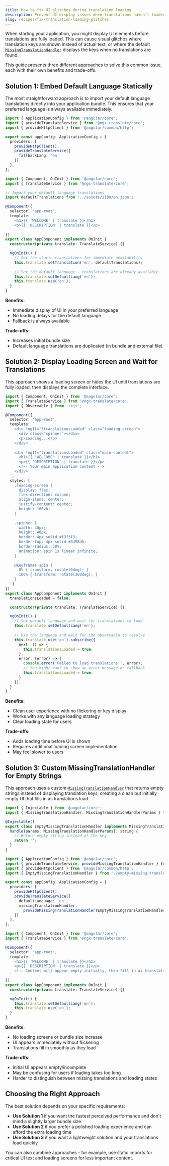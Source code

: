 ```yaml
---
title: How to fix UI glitches during translation loading
description: Prevent UI display issues when translations haven't loaded yet by using static imports, loading screens, or custom handlers.
slug: recipes/fix-translation-loading-glitches
---
```


When starting your application, you might display UI elements before translations are fully loaded. This can cause visual glitches where translation keys are shown instead of actual text, or where the default [`MissingTranslationHandler`](/reference/missing-translation-handler-api/) displays the keys when no translations are found.

This guide presents three different approaches to solve this common issue, each with their own benefits and trade-offs.

## Solution 1: Embed Default Language Statically

The most straightforward approach is to import your default language translations directly into your application bundle. This ensures that your preferred language is always available immediately.

```typescript title="app.config.ts"
import { ApplicationConfig } from '@angular/core';
import { provideTranslateService } from '@ngx-translate/core';
import { provideHttpClient } from '@angular/common/http';

export const appConfig: ApplicationConfig = {
  providers: [
    provideHttpClient(),
    provideTranslateService({
      fallbackLang: 'en'
    })
  ],
};
```

```typescript title="app.component.ts"
import { Component, OnInit } from '@angular/core';
import { TranslateService } from '@ngx-translate/core';

// Import your default language translations
import defaultTranslations from '../assets/i18n/en.json';

@Component({
  selector: 'app-root',
  template: `
    <h1>{{ 'WELCOME' | translate }}</h1>
    <p>{{ 'DESCRIPTION' | translate }}</p>
  `
})
export class AppComponent implements OnInit {
  constructor(private translate: TranslateService) {}

  ngOnInit() {
    // Set the static translations for immediate availability
    this.translate.setTranslation('en', defaultTranslations);
    
    // Set the default language - translations are already available
    this.translate.setDefaultLang('en');
    this.translate.use('en');
  }
}
```

**Benefits:**
- Immediate display of UI in your preferred language
- No loading delays for the default language
- Fallback is always available

**Trade-offs:**
- Increases initial bundle size
- Default language translations are duplicated (in bundle and external file)

## Solution 2: Display Loading Screen and Wait for Translations

This approach shows a loading screen or hides the UI until translations are fully loaded, then displays the complete interface.

```typescript title="app.component.ts"
import { Component, OnInit } from '@angular/core';
import { TranslateService } from '@ngx-translate/core';
import { Observable } from 'rxjs';

@Component({
  selector: 'app-root',
  template: `
    <div *ngIf="!translationsLoaded" class="loading-screen">
      <div class="spinner"></div>
      <p>Loading...</p>
    </div>
    
    <div *ngIf="translationsLoaded" class="main-content">
      <h1>{{ 'WELCOME' | translate }}</h1>
      <p>{{ 'DESCRIPTION' | translate }}</p>
      <!-- Your main application content -->
    </div>
  `,
  styles: [`
    .loading-screen {
      display: flex;
      flex-direction: column;
      align-items: center;
      justify-content: center;
      height: 100vh;
    }
    
    .spinner {
      width: 40px;
      height: 40px;
      border: 4px solid #f3f3f3;
      border-top: 4px solid #3498db;
      border-radius: 50%;
      animation: spin 1s linear infinite;
    }
    
    @keyframes spin {
      0% { transform: rotate(0deg); }
      100% { transform: rotate(360deg); }
    }
  `]
})
export class AppComponent implements OnInit {
  translationsLoaded = false;

  constructor(private translate: TranslateService) {}

  ngOnInit() {
    // Set default language and wait for translations to load
    this.translate.setDefaultLang('en');
    
    // Use the language and wait for the observable to resolve
    this.translate.use('en').subscribe({
      next: () => {
        this.translationsLoaded = true;
      },
      error: (error) => {
        console.error('Failed to load translations:', error);
        // You might want to show an error message or fallback
        this.translationsLoaded = true;
      }
    });
  }
}
```

**Benefits:**
- Clean user experience with no flickering or key display
- Works with any language loading strategy
- Clear loading state for users

**Trade-offs:**
- Adds loading time before UI is shown
- Requires additional loading screen implementation
- May feel slower to users

## Solution 3: Custom MissingTranslationHandler for Empty Strings

This approach uses a custom [`MissingTranslationHandler`](/reference/missing-translation-handler-api/) that returns empty strings instead of displaying translation keys, creating a clean but initially empty UI that fills in as translations load.

```typescript title="empty-missing-translation-handler.ts"
import { Injectable } from '@angular/core';
import { MissingTranslationHandler, MissingTranslationHandlerParams } from '@ngx-translate/core';

@Injectable()
export class EmptyMissingTranslationHandler implements MissingTranslationHandler {
  handle(params: MissingTranslationHandlerParams): string {
    // Return empty string instead of the key
    return '';
  }
}
```

```typescript title="app.config.ts"
import { ApplicationConfig } from '@angular/core';
import { provideTranslateService, provideMissingTranslationHandler } from '@ngx-translate/core';
import { provideHttpClient } from '@angular/common/http';
import { EmptyMissingTranslationHandler } from './empty-missing-translation-handler';

export const appConfig: ApplicationConfig = {
  providers: [
    provideHttpClient(),
    provideTranslateService({
      defaultLanguage: 'en',
      missingTranslationHandler: 
        provideMissingTranslationHandler(EmptyMissingTranslationHandler)
    })
  ],
};
```

```typescript title="app.component.ts"
import { Component, OnInit } from '@angular/core';
import { TranslateService } from '@ngx-translate/core';

@Component({
  selector: 'app-root',
  template: `
    <h1>{{ 'WELCOME' | translate }}</h1>
    <p>{{ 'DESCRIPTION' | translate }}</p>
    <!-- Content will appear empty initially, then fill in as translations load -->
  `
})
export class AppComponent implements OnInit {
  constructor(private translate: TranslateService) {}

  ngOnInit() {
    this.translate.setDefaultLang('en');
    this.translate.use('en');
  }
}
```

**Benefits:**
- No loading screens or bundle size increase
- UI appears immediately without flickering
- Translations fill in smoothly as they load

**Trade-offs:**
- Initial UI appears empty/incomplete
- May be confusing for users if loading takes too long
- Harder to distinguish between missing translations and loading states

## Choosing the Right Approach

The best solution depends on your specific requirements:

- **Use Solution 1** if you want the fastest perceived performance and don't mind a slightly larger bundle size
- **Use Solution 2** if you prefer a polished loading experience and can afford the extra loading time
- **Use Solution 3** if you want a lightweight solution and your translations load quickly

You can also combine approaches - for example, use static imports for critical UI text and loading screens for less important content.